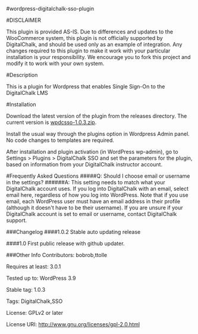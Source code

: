 #wordpress-digitalchalk-sso-plugin

#DISCLAIMER

This plugin is provided AS-IS.  Due to differences and updates to the WooCommerce system, this plugin is not officially supported by DigitalChalk, and should be used only as an example of integration.  Any changes required to this plugin to make it work with your particular installation is your responsibility.  We encourage you to fork this project and modify it to work with your own system.

#Description

This is a plugin for Wordpress that enables Single Sign-On to the DigitalChalk LMS

#Installation

Download the latest version of the plugin from the releases directory.  The current version is [wpdcsso-1.0.3.zip](https://github.com/digitalchalk/wordpress-digitalchalk-sso-plugin/raw/master/releases/wpdcsso.1.0.3.zip).

Install the usual way through the plugins option in Wordpress Admin panel.  No code changes to templates are required.

After installation and plugin activation (in WordPress wp-admin), go to Settings > Plugins > DigitalChalk SSO and set the parameters for the plugin, based on information from your DigitalChalk instructor account.

#Frequently Asked Questions
#####Q: Should I choose email or username in the settings?
######A: This setting needs to match what your DigitalChalk account uses.  If you log into DigitalChalk with an email, select email here, regardless of how you log into WordPress.  Note that if you use email, each WordPress user must have an email address in their profile (although it doesn't have to be their username).  If you are unsure if your DigitalChalk account is set to email or username, contact DigitalChalk support.


###Changelog
####1.0.2
Stable auto updating release

####1.0
First public release with github updater.

###Other Info
Contributors: bobrob,ttolle

Requires at least: 3.0.1

Tested up to: WordPress 3.9

Stable tag: 1.0.3

Tags: DigitalChalk,SSO

License: GPLv2 or later

License URI: http://www.gnu.org/licenses/gpl-2.0.html
